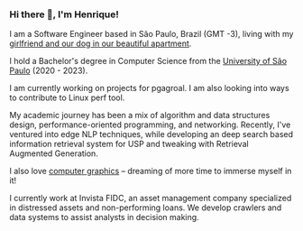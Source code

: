 ### Hi there 👋, I'm Henrique!

I am a Software Engineer based in São Paulo, Brazil (GMT -3), living with my [girlfriend and our dog in our beautiful apartment](https://decarv.github.io/misc/IMG_6706.jpg).

I hold a Bachelor's degree in Computer Science from the [University of São Paulo](https://en.wikipedia.org/wiki/University_of_S%C3%A3o_Paulo) (2020 - 2023).

I am currently working on projects for pgagroal. I am also looking into ways to contribute to Linux perf tool.

My academic journey has been a mix of algorithm and data structures design, performance-oriented programming, and networking. Recently, I've ventured into edge NLP techniques, while developing an deep search based information retrieval system for USP and tweaking with Retrieval Augmented Generation.

I also love [computer graphics](https://github.com/decarv/computer-graphics) – dreaming of more time to immerse myself in it!

I currently work at Invista FIDC, an asset management company specialized in distressed assets and non-performing loans. We develop crawlers and data systems to assist analysts in decision making.
